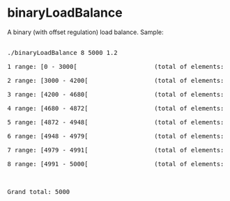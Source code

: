 # binaryLoadBalance
A binary (with offset regulation) load balance. Sample:<br><br>
<pre>
./binaryLoadBalance 8 5000 1.2<br>
1 range: [0 - 3000[                     (total of elements: 3000)<br>
2 range: [3000 - 4200[                  (total of elements: 1200)<br>
3 range: [4200 - 4680[                  (total of elements: 480)<br>
4 range: [4680 - 4872[                  (total of elements: 192)<br>
5 range: [4872 - 4948[                  (total of elements: 76)<br>
6 range: [4948 - 4979[                  (total of elements: 31)<br>
7 range: [4979 - 4991[                  (total of elements: 12)<br>
8 range: [4991 - 5000[                  (total of elements: 9)<br><br>

Grand total: 5000<br>
</pre>
